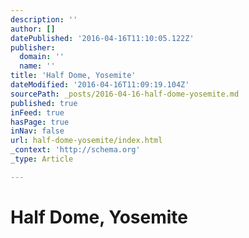 ```yaml
---
description: ''
author: []
datePublished: '2016-04-16T11:10:05.122Z'
publisher:
  domain: ''
  name: ''
title: 'Half Dome, Yosemite'
dateModified: '2016-04-16T11:09:19.104Z'
sourcePath: _posts/2016-04-16-half-dome-yosemite.md
published: true
inFeed: true
hasPage: true
inNav: false
url: half-dome-yosemite/index.html
_context: 'http://schema.org'
_type: Article

---
```

# Half Dome, Yosemite